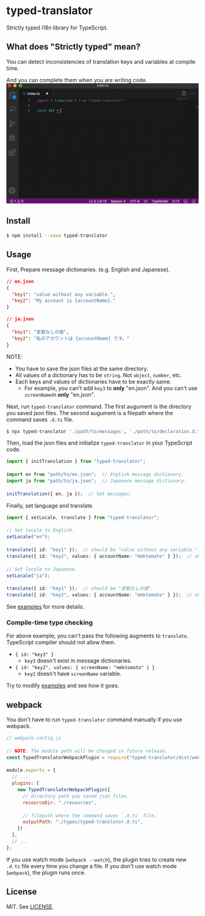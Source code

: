 # typed-translator

Strictly typed i18n library for TypeScript.

## What does "Strictly typed" mean?

You can detect inconsistencies of translation keys and variables at compile time.

And you can complete them when you are writing code.
![completion](https://raw.githubusercontent.com/mmktomato/typed-translator/master/images/completion.gif)

## Install

```bash
$ npm install --save typed-translator
```

## Usage

First, Prepare message dictionaries. (e.g. English and Japanese).

```json
// en.json
{
  "key1": "value without any variable.",
  "key2": "My account is {accountName}."
}
```
```json
// ja.json
{
  "key1": "変数なしの値",
  "key2": "私のアカウントは {accountName} です。"
}
```

NOTE:

* You have to save the json files at the same directory.
* All values of a dictionary has to be `string`. Not `object`, `number`, etc.
* Each keys and values of dictionaries have to be exactly same.
    * For example, you can't add `key3` to **only** "en.json". And you can't use `screenName`in **only** "en.json".

Next, run `typed-translator` command. The first augument is the directory you saved json files. The second augument is a filepath where the command saves `.d.ts` file.

```bash
$ npx typed-translator './path/to/messages', './path/to/declaration.d.ts'
```

Then, load the json files and initialize `typed-translator` in your TypeScript code.

```typescript
import { initTranslation } from "typed-translator";

import en from "path/to/en.json";  // English message dictionary.
import ja from "path/to/ja.json";  // Japanese message dictionary.

initTranslation({ en, ja });  // Set messages.
```

Finally, set language and translate.

```typescript
import { setLocale, translate } from "typed-translator";

// Set locale to English.
setLocale("en");

translate({ id: "key1" });  // should be "value without any variable.".
translate({ id: "key2", values: { accountName: "mmktomato" } });  // should be "My account is mmktomato.".

// Set locale to Japanese.
setLocale("ja");

translate({ id: "key1" });  // should be "変数なしの値".
translate({ id: "key2", values: { accountName: "mmktomato" } });  // should be "私のアカウントは {accountName} です。".
```

See [examples](https://github.com/mmktomato/typed-translator/tree/master/examples) for more details.

### Compile-time type checking

For above example, you can't pass the following augments to `translate`. TypeScript compiler should not allow them.

* `{ id: "key3" }`
    * `key3` doesn't exist in message dictionaries.
* `{ id: "key2", values: { screenName: "mmktomato" } }`
    * `key2` doesn't have `screenName` variable.

Try to modify [examples](https://github.com/mmktomato/typed-translator/tree/master/examples) and see how it goes.

## webpack

You don't have to run `typed-translator` command manually if you use webpack.

```javascript
// webpack.config.js

// NOTE: The module path will be changed in future release.
const TypedTranslatorWebpackPlugin = require("typed-translator/dist/webpack-plugin");

module.exports = {
  // ...
  plugins: [
    new TypedTranslatorWebpackPlugin({
      // directory path you saved json files.
      resourceDir: "./resources",

      // filepath where the command saves `.d.ts` file.
      outputPath: "./types/typed-translator.d.ts",
    })
  ],
  // ...
};
```

If you use watch mode (`webpack --watch`), the plugin tries to create new `.d.ts` file every time you change a file. If you don't use watch mode (`webpack`), the plugin runs once.

## License

MIT. See [LICENSE](https://github.com/mmktomato/typed-translator/blob/master/LICENSE).
